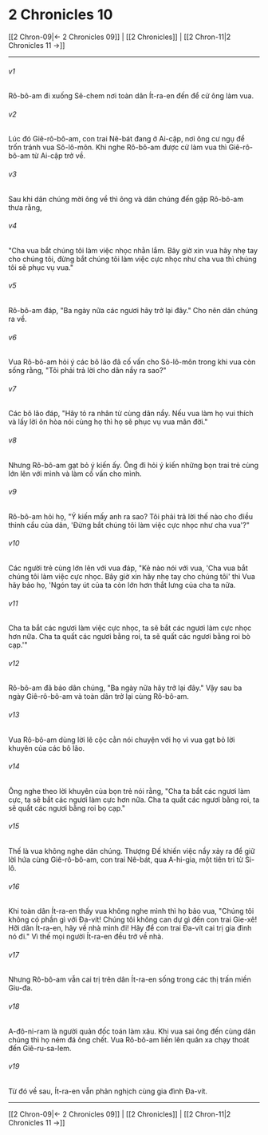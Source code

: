 # 2 Chronicles 10

[[2 Chron-09|← 2 Chronicles 09]] | [[2 Chronicles]] | [[2 Chron-11|2 Chronicles 11 →]]
***



###### v1 
Rô-bô-am đi xuống Sê-chem nơi toàn dân Ít-ra-en đến để cử ông làm vua. 

###### v2 
Lúc đó Giê-rô-bô-am, con trai Nê-bát đang ở Ai-cập, nơi ông cư ngụ để trốn tránh vua Sô-lô-môn. Khi nghe Rô-bô-am được cử làm vua thì Giê-rô-bô-am từ Ai-cập trở về. 

###### v3 
Sau khi dân chúng mời ông về thì ông và dân chúng đến gặp Rô-bô-am thưa rằng, 

###### v4 
"Cha vua bắt chúng tôi làm việc nhọc nhằn lắm. Bây giờ xin vua hãy nhẹ tay cho chúng tôi, đừng bắt chúng tôi làm việc cực nhọc như cha vua thì chúng tôi sẽ phục vụ vua." 

###### v5 
Rô-bô-am đáp, "Ba ngày nữa các ngươi hãy trở lại đây." Cho nên dân chúng ra về. 

###### v6 
Vua Rô-bô-am hỏi ý các bô lão đã cố vấn cho Sô-lô-môn trong khi vua còn sống rằng, "Tôi phải trả lời cho dân nầy ra sao?" 

###### v7 
Các bô lão đáp, "Hãy tỏ ra nhân từ cùng dân nầy. Nếu vua làm họ vui thích và lấy lời ôn hòa nói cùng họ thì họ sẽ phục vụ vua mãn đời." 

###### v8 
Nhưng Rô-bô-am gạt bỏ ý kiến ấy. Ông đi hỏi ý kiến những bọn trai trẻ cùng lớn lên với mình và làm cố vấn cho mình. 

###### v9 
Rô-bô-am hỏi họ, "Ý kiến mấy anh ra sao? Tôi phải trả lời thế nào cho điều thỉnh cầu của dân, 'Đừng bắt chúng tôi làm việc cực nhọc như cha vua'?" 

###### v10 
Các người trẻ cùng lớn lên với vua đáp, "Kẻ nào nói với vua, 'Cha vua bắt chúng tôi làm việc cực nhọc. Bây giờ xin hãy nhẹ tay cho chúng tôi' thì Vua hãy bảo họ, 'Ngón tay út của ta còn lớn hơn thắt lưng của cha ta nữa. 

###### v11 
Cha ta bắt các ngươi làm việc cực nhọc, ta sẽ bắt các ngươi làm cực nhọc hơn nữa. Cha ta quất các ngươi bằng roi, ta sẽ quất các ngươi bằng roi bò cạp.'" 

###### v12 
Rô-bô-am đã bảo dân chúng, "Ba ngày nữa hãy trở lại đây." Vậy sau ba ngày Giê-rô-bô-am và toàn dân trở lại cùng Rô-bô-am. 

###### v13 
Vua Rô-bô-am dùng lời lẽ cộc cằn nói chuyện với họ vì vua gạt bỏ lời khuyên của các bô lão. 

###### v14 
Ông nghe theo lời khuyên của bọn trẻ nói rằng, "Cha ta bắt các ngươi làm cực, ta sẽ bắt các ngươi làm cực hơn nữa. Cha ta quất các ngươi bằng roi, ta sẽ quất các ngươi bằng roi bọ cạp." 

###### v15 
Thế là vua không nghe dân chúng. Thượng Đế khiến việc nầy xảy ra để giữ lời hứa cùng Giê-rô-bô-am, con trai Nê-bát, qua A-hi-gia, một tiên tri từ Si-lô. 

###### v16 
Khi toàn dân Ít-ra-en thấy vua không nghe mình thì họ bảo vua, "Chúng tôi không có phần gì với Đa-vít! Chúng tôi không can dự gì đến con trai Gie-xê! Hỡi dân Ít-ra-en, hãy về nhà mình đi! Hãy để con trai Đa-vít cai trị gia đình nó đi." Vì thế mọi người Ít-ra-en đều trở về nhà. 

###### v17 
Nhưng Rô-bô-am vẫn cai trị trên dân Ít-ra-en sống trong các thị trấn miền Giu-đa. 

###### v18 
A-đô-ni-ram là người quản đốc toán làm xâu. Khi vua sai ông đến cùng dân chúng thì họ ném đá ông chết. Vua Rô-bô-am liền lên quân xa chạy thoát đến Giê-ru-sa-lem. 

###### v19 
Từ đó về sau, Ít-ra-en vẫn phản nghịch cùng gia đình Đa-vít.

***
[[2 Chron-09|← 2 Chronicles 09]] | [[2 Chronicles]] | [[2 Chron-11|2 Chronicles 11 →]]
